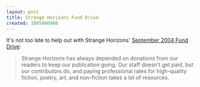 ```yaml
---
layout: post
title: Strange Horizons Fund Drive
created: 1095986908
---
```

 It's not too late to help out with Strange Horizons' [September 2004 Fund Drive](http://www.strangehorizons.com/fund_drives/200409/main.shtml):

> Strange Horizons has always depended on donations from our readers to
> keep our publication going. Our staff doesn't get paid, but our
> contributors do, and paying professional rates for high-quality
> fiction, poetry, art, and non-fiction takes a lot of resources. 
